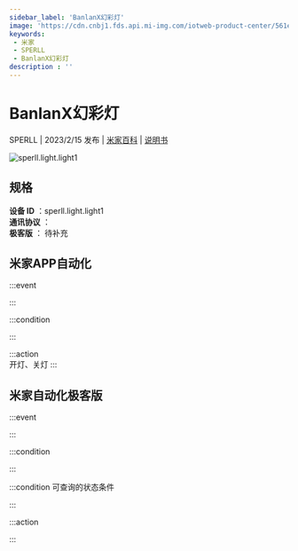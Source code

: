 ```yaml
---
sidebar_label: 'BanlanX幻彩灯'
image: 'https://cdn.cnbj1.fds.api.mi-img.com/iotweb-product-center/561ea0b6ee4a5d98cc42acd12723aede_1667806918409.png?GalaxyAccessKeyId=AKVGLQWBOVIRQ3XLEW&Expires=9223372036854775807&Signature=zEqTS5p9UXR1zFQExPtAeJeNXEg='
keywords: 
 - 米家
 - SPERLL
 - BanlanX幻彩灯
description : ''
---
```

# BanlanX幻彩灯

SPERLL | 2023/2/15 发布 | [米家百科](https://home.mi.com/webapp/content/baike/product/index.html?model=sperll.light.light1) | [说明书](https://home.mi.com/views/introduction.html?model=sperll.light.light1&region=cn)

![sperll.light.light1](https://cdn.cnbj1.fds.api.mi-img.com/iotweb-product-center/561ea0b6ee4a5d98cc42acd12723aede_1667806918409.png?GalaxyAccessKeyId=AKVGLQWBOVIRQ3XLEW&Expires=9223372036854775807&Signature=zEqTS5p9UXR1zFQExPtAeJeNXEg=)

## 规格  
> 
**设备 ID** ：sperll.light.light1  
**通讯协议** ：  
**极客版**  ： 待补充 


## 米家APP自动化  

:::event  

:::

:::condition  

:::

:::action   
开灯、关灯
:::

## 米家自动化极客版  

:::event  

:::

:::condition  

:::

:::condition 可查询的状态条件  

:::

:::action  

:::

        
